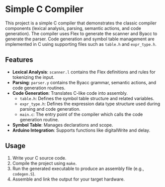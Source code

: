 # Simple C Compiler

This project is a simple C compiler that demonstrates the classic compiler components (lexical analysis, parsing, semantic actions, and code generation). The compiler uses Flex to generate the scanner and Byacc to generate the parser. Code generation and symbol table management are implemented in C using supporting files such as `table.h` and `expr_type.h`.

## Features

- **Lexical Analysis**: `scanner.l` contains the Flex definitions and rules for tokenizing the input.  
- **Parsing**: `parser.y` contains the Byacc grammar, semantic actions, and code generation routines.  
- **Code Generation**: Translates C-like code into assembly.
    - `table.h`: Defines the symbol table structure and related variables.  
    - `expr_type.h`: Defines the expression data type structure used during parsing and code generation.
    - `main.c`: The entry point of the compiler which calls the code generation routine.
- **Symbol Table**: Manages declarations and scope.
- **Arduino Integration**: Supports functions like digitalWrite and delay.

## Usage
1. Write your C source code.
2. Compile the project using `make`.
3. Run the generated executable to produce an assembly file (e.g., `codegen.S`).
4. Assemble and link the output for your target hardware.